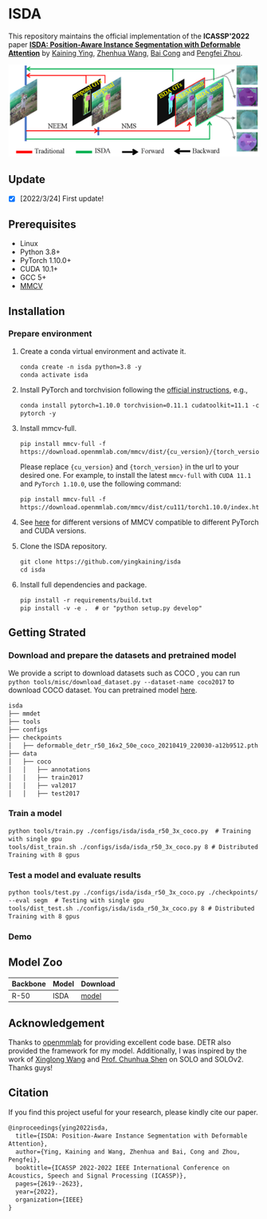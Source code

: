 # ISDA

This repository maintains the official implementation of the **ICASSP'2022** paper [**ISDA: Position-Aware Instance Segmentation with Deformable Attention**](https://arxiv.org/pdf/2202.12251.pdf)  by [Kaining Ying](https://github.com/yingkaining), [Zhenhua Wang](http://www.homepage.zjut.edu.cn/wzh/), [Bai Cong](http://www.homepage.zjut.edu.cn/congbai/) and [Pengfei Zhou](https://scholar.google.com/citations?user=FLKP0NsAAAAJ&hl=zh-CN).

<div align="center">
  <img src="resources/compare.png" width="600"/>
</div>

## Update

- [x] [2022/3/24] First update!

## Prerequisites

- Linux
- Python 3.8+
- PyTorch 1.10.0+
- CUDA 10.1+
- GCC 5+
- [MMCV](https://mmcv.readthedocs.io/en/latest/#installation)

## Installation

### Prepare environment

1. Create a conda virtual environment and activate it.

    ```shell
    conda create -n isda python=3.8 -y
    conda activate isda
    ```

2. Install PyTorch and torchvision following the [official instructions](https://pytorch.org/), e.g.,

    ```shell
    conda install pytorch=1.10.0 torchvision=0.11.1 cudatoolkit=11.1 -c pytorch -y
    ```


3. Install mmcv-full.

   ```
   pip install mmcv-full -f https://download.openmmlab.com/mmcv/dist/{cu_version}/{torch_version}/index.html
   ```

   Please replace `{cu_version}` and `{torch_version}` in the url to your desired one. For example, to install the latest `mmcv-full` with `CUDA 11.1` and `PyTorch 1.10.0`, use the following command:

   ```
   pip install mmcv-full -f https://download.openmmlab.com/mmcv/dist/cu111/torch1.10.0/index.html
   ```

4. See [here](https://github.com/open-mmlab/mmcv#installation) for different versions of MMCV compatible to different PyTorch and CUDA versions.

5. Clone the ISDA repository.

      ```
      git clone https://github.com/yingkaining/isda
      cd isda
      ```

6. Install full dependencies and package.

      ```
      pip install -r requirements/build.txt
      pip install -v -e .  # or "python setup.py develop"
      ```

## Getting Strated

### Download and prepare the datasets and pretrained model

We provide a script to download datasets such as COCO , you can run `python tools/misc/download_dataset.py --dataset-name coco2017` to download COCO dataset. You can pretrained model [here](https://download.openmmlab.com/mmdetection/v2.0/deformable_detr/deformable_detr_r50_16x2_50e_coco/deformable_detr_r50_16x2_50e_coco_20210419_220030-a12b9512.pth). 

```
isda
├── mmdet
├── tools
├── configs
├── checkpoints
│   ├── deformable_detr_r50_16x2_50e_coco_20210419_220030-a12b9512.pth
├── data
│   ├── coco
│   │   ├── annotations
│   │   ├── train2017
│   │   ├── val2017
│   │   ├── test2017
```

### Train a model

```
python tools/train.py ./configs/isda/isda_r50_3x_coco.py  # Training with single gpu
tools/dist_train.sh ./configs/isda/isda_r50_3x_coco.py 8 # Distributed Training with 8 gpus
```

### Test a model and evaluate results

```
python tools/test.py ./configs/isda/isda_r50_3x_coco.py ./checkpoints/ --eval segm  # Testing with single gpu
tools/dist_test.sh ./configs/isda/isda_r50_3x_coco.py 8 # Distributed Training with 8 gpus
```

### Demo


## Model Zoo

| Backbone | Model | Download  |
| -------- | ----- | --------- |
| R-50     | ISDA  | [model]() |



## Acknowledgement

Thanks to [openmmlab](https://openmmlab.com/) for providing excellent code base. DETR also provided the framework for my model. Additionally, I was inspired by the work of [Xinglong Wang](https://www.xloong.wang/) and [Prof. Chunhua Shen](https://cshen.github.io/) on SOLO and SOLOv2. Thanks guys!



## Citation

If you find this project useful for your research, please kindly cite our paper.

```
@inproceedings{ying2022isda,
  title={ISDA: Position-Aware Instance Segmentation with Deformable Attention},
  author={Ying, Kaining and Wang, Zhenhua and Bai, Cong and Zhou, Pengfei},
  booktitle={ICASSP 2022-2022 IEEE International Conference on Acoustics, Speech and Signal Processing (ICASSP)},
  pages={2619--2623},
  year={2022},
  organization={IEEE}
}
```



